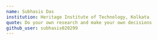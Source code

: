 ```yaml
---
name: Subhasis Das
institution: Heritage Institute of Technology, Kolkata
quote: Do your own research and make your own decisions
github_user: subhasis020299
---
```

